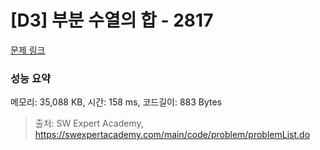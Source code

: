 # [D3] 부분 수열의 합 - 2817 

[문제 링크](https://swexpertacademy.com/main/code/problem/problemDetail.do?contestProbId=AV7IzvG6EksDFAXB) 

### 성능 요약

메모리: 35,088 KB, 시간: 158 ms, 코드길이: 883 Bytes



> 출처: SW Expert Academy, https://swexpertacademy.com/main/code/problem/problemList.do